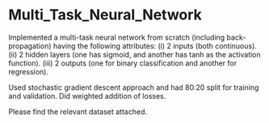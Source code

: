# Multi_Task_Neural_Network

Implemented a multi-task neural network from scratch (including back-propagation) having the following attributes:
      (i) 2 inputs (both continuous).
      (ii) 2 hidden layers (one has sigmoid, and another has tanh as the activation function).
      (iii) 2 outputs (one for binary classification and another for regression).

      
Used stochastic gradient descent approach and had 80:20 split for training and validation.
Did weighted addition of losses.

Please find the relevant dataset attached. 
